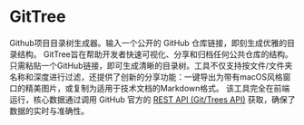 # GitTree
Github项目目录树生成器。输入一个公开的 GitHub 仓库链接，即刻生成优雅的目录结构。
GitTree旨在帮助开发者快速可视化、分享和归档任何公共仓库的结构。 只需粘贴一个GitHub链接，即可生成清晰的目录树。工具不仅支持按文件/文件夹名称和深度进行过滤，还提供了创新的分享功能：一键导出为带有macOS风格窗口的精美图片，或复制为适用于技术文档的Markdown格式。 该工具完全在前端运行，核心数据通过调用 GitHub 官方的 [REST API (Git/Trees API)](https://docs.github.com/en/rest/git/trees?apiVersion=2022-11-28#get-a-tree) 获取，确保了数据的实时与准确性。
